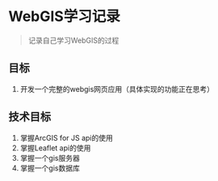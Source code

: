 # WebGIS学习记录
> 记录自己学习WebGIS的过程
## 目标
1. 开发一个完整的webgis网页应用（具体实现的功能正在思考）
## 技术目标
1. 掌握ArcGIS for JS api的使用
2. 掌握Leaflet api的使用
3. 掌握一个gis服务器
4. 掌握一个gis数据库
